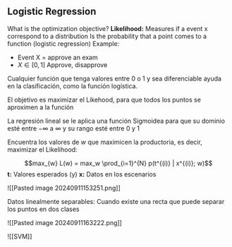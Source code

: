 ## Logistic Regression
What is the optimization objective?
**Likelihood:** Measures if a event x correspond to a distribution
Is the probability that a point comes to a function (logistic regression)
Example:
+ Event X = approve an exam
+ $X \in [0,1]$ Approve, disapprove

Cualquier función que tenga valores entre 0 o 1 y sea diferenciable ayuda en la clasificación, como la función logística.

El objetivo es maximizar el Likehood, para que todos los puntos se aproximen a la función

La regresión lineal se le aplica una función Sigmoidea para que su dominio esté entre $-\infty$  a $\infty$ y su rango esté entre 0 y 1

Encuentra los valores de $w$ que maximicen la productoria, es decir, maximizar el Likelihood:

$$max_{w} L(w) = max_w \prod_{i=1}^{N} p(t^{(i)} | x^{(i)}; w)$$
**t:** Valores esperados (y)
**x:** Datos en los escenarios

![[Pasted image 20240911153251.png]]

Datos linealmente separables: Cuando existe una recta que puede separar los puntos en dos clases

![[Pasted image 20240911163222.png]]

![[SVM]]